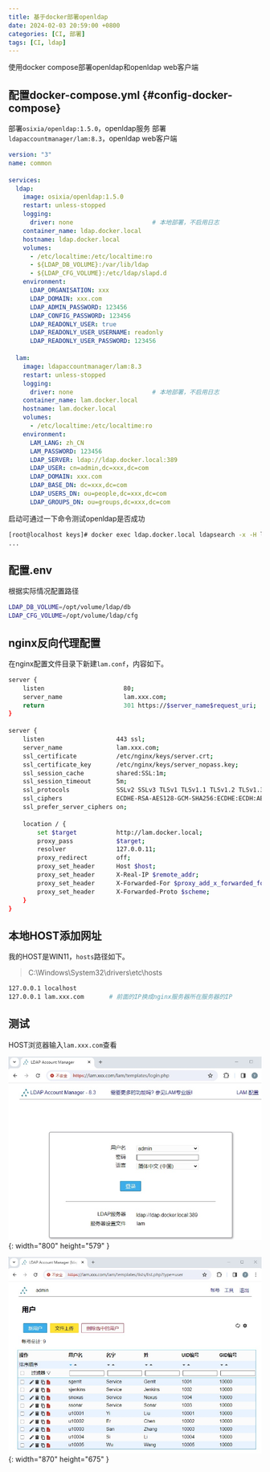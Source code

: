 ```yaml
---
title: 基于docker部署openldap
date: 2024-02-03 20:59:00 +0800
categories: [CI, 部署]
tags: [CI, ldap]
---
```

使用docker compose部署openldap和openldap web客户端
## 配置docker-compose.yml {#config-docker-compose}
部署`osixia/openldap:1.5.0`，openldap服务
部署`ldapaccountmanager/lam:8.3`，openldap web客户端
```yaml
version: "3"
name: common

services:
  ldap:
    image: osixia/openldap:1.5.0
    restart: unless-stopped
    logging:
      driver: none                      # 本地部署，不启用日志
    container_name: ldap.docker.local
    hostname: ldap.docker.local
    volumes:
      - /etc/localtime:/etc/localtime:ro
      - ${LDAP_DB_VOLUME}:/var/lib/ldap
      - ${LDAP_CFG_VOLUME}:/etc/ldap/slapd.d
    environment:
      LDAP_ORGANISATION: xxx
      LDAP_DOMAIN: xxx.com
      LDAP_ADMIN_PASSWORD: 123456
      LDAP_CONFIG_PASSWORD: 123456
      LDAP_READONLY_USER: true
      LDAP_READONLY_USER_USERNAME: readonly
      LDAP_READONLY_USER_PASSWORD: 123456

  lam:
    image: ldapaccountmanager/lam:8.3
    restart: unless-stopped
    logging:
      driver: none                      # 本地部署，不启用日志
    container_name: lam.docker.local
    hostname: lam.docker.local
    volumes:
      - /etc/localtime:/etc/localtime:ro
    environment:
      LAM_LANG: zh_CN
      LAM_PASSWORD: 123456
      LDAP_SERVER: ldap://ldap.docker.local:389
      LDAP_USER: cn=admin,dc=xxx,dc=com
      LDAP_DOMAIN: xxx.com
      LDAP_BASE_DN: dc=xxx,dc=com
      LDAP_USERS_DN: ou=people,dc=xxx,dc=com
      LDAP_GROUPS_DN: ou=groups,dc=xxx,dc=com
```
启动可通过一下命令测试openldap是否成功
```sh
[root@localhost keys]# docker exec ldap.docker.local ldapsearch -x -H ldap://localhost -b dc=xxx,dc=com -D "cn=admin,dc=xxx,dc=com" -w 123456
...
```
## 配置.env
根据实际情况配置路径
```sh
LDAP_DB_VOLUME=/opt/volume/ldap/db
LDAP_CFG_VOLUME=/opt/volume/ldap/cfg
```
## nginx反向代理配置
在nginx配置文件目录下新建`lam.conf`，内容如下。
```sh
server {
    listen                      80;
    server_name                 lam.xxx.com;
    return                      301 https://$server_name$request_uri;
}

server {
    listen                    443 ssl;
    server_name               lam.xxx.com;
    ssl_certificate           /etc/nginx/keys/server.crt;
    ssl_certificate_key       /etc/nginx/keys/server_nopass.key;
    ssl_session_cache         shared:SSL:1m;
    ssl_session_timeout       5m;
    ssl_protocols             SSLv2 SSLv3 TLSv1 TLSv1.1 TLSv1.2 TLSv1.3;
    ssl_ciphers               ECDHE-RSA-AES128-GCM-SHA256:ECDHE:ECDH:AES:HIGH:!NULL:!aNULL:!MD5:!ADH:!RC4;
    ssl_prefer_server_ciphers on;

    location / {
        set $target           http://lam.docker.local;
        proxy_pass            $target;
        resolver              127.0.0.11;
        proxy_redirect        off; 
        proxy_set_header      Host $host; 
        proxy_set_header      X-Real-IP $remote_addr; 
        proxy_set_header      X-Forwarded-For $proxy_add_x_forwarded_for;
        proxy_set_header      X-Forwarded-Proto $scheme;
    }
}
```
## 本地HOST添加网址
我的HOST是WIN11，`hosts`路径如下。
> C:\Windows\System32\drivers\etc\hosts
```sh
127.0.0.1 localhost
127.0.0.1 lam.xxx.com       # 前面的IP换成nginx服务器所在服务器的IP
```

## 测试
HOST浏览器输入`lam.xxx.com`查看

![Desktop View](/static/images/202402/20240203_01.jpg){: width="800" height="579" }

![Desktop View](/static/images/202402/20240203_02.jpg){: width="870" height="675" }
